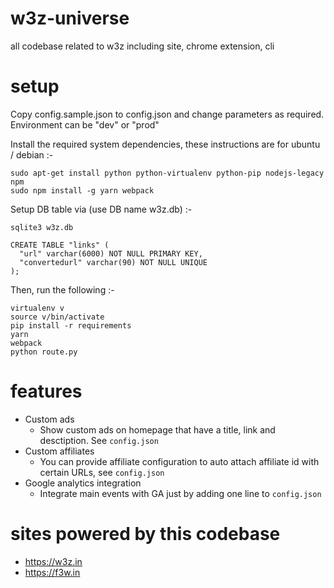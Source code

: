 # w3z-universe
all codebase related to w3z including site, chrome extension, cli

# setup

Copy config.sample.json to config.json and change parameters as required.
Environment can be "dev" or "prod"

Install the required system dependencies, these instructions are for ubuntu / debian :-

```
sudo apt-get install python python-virtualenv python-pip nodejs-legacy npm
sudo npm install -g yarn webpack
```

Setup DB table via (use DB name w3z.db) :-

```
sqlite3 w3z.db

CREATE TABLE "links" (
  "url" varchar(6000) NOT NULL PRIMARY KEY,
  "convertedurl" varchar(90) NOT NULL UNIQUE
);
```

Then, run the following :-

```
virtualenv v
source v/bin/activate
pip install -r requirements
yarn
webpack
python route.py
```

# features

- Custom ads
    - Show custom ads on homepage that have a title, link and desctiption. See
    `config.json`
- Custom affiliates
    - You can provide affiliate configuration to auto attach affiliate id with
    certain URLs, see `config.json`
- Google analytics integration
    - Integrate main events with GA just by adding one line to `config.json`

# sites powered by this codebase

- https://w3z.in
- https://f3w.in
